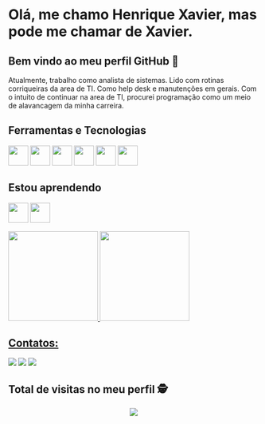 # Olá, me chamo Henrique Xavier, mas pode me chamar de Xavier.
## Bem vindo ao meu perfil GitHub 👋

Atualmente, trabalho como analista de sistemas. Lido com rotinas corriqueiras da area de TI. Como help desk e manutenções em gerais.
Com o intuito de continuar na area de TI, procurei programação como um meio de alavancagem da minha carreira.

## Ferramentas e Tecnologias

<img src="https://cdn.jsdelivr.net/gh/devicons/devicon/icons/git/git-original.svg" width="40" height="40"/>  <img src="https://cdn.jsdelivr.net/gh/devicons/devicon/icons/vscode/vscode-original.svg" width="40" height="40"/>  <img src="https://cdn.jsdelivr.net/gh/devicons/devicon/icons/github/github-original.svg" width="40" height="40"/>  <img src="https://cdn.jsdelivr.net/gh/devicons/devicon/icons/html5/html5-original-wordmark.svg" width="40" height="40"/>  <img src="https://cdn.jsdelivr.net/gh/devicons/devicon/icons/css3/css3-original-wordmark.svg" width="40" height="40"/>  <img src="https://cdn.jsdelivr.net/gh/devicons/devicon/icons/mysql/mysql-original.svg" width="40" height="40"/>
          
## Estou aprendendo

<img src="https://cdn.jsdelivr.net/gh/devicons/devicon/icons/python/python-original.svg" width="40" height="40"/> <img src="https://cdn.jsdelivr.net/gh/devicons/devicon/icons/javascript/javascript-original.svg" width="40" height="40"/>
          
          
<div>
<a href="https://github.com/henxxavier">
<img height="180em" src="https://github-readme-stats.vercel.app/api/top-langs/?username=henxxavier&layout=compact&langs_count=7&theme=dracula"/>
<img height="180em" src="https://github-readme-stats.vercel.app/api?username=henxxavier&show_icons=true&theme=dracula&include_all_commits=true&count_private=true"/>
</div>


## Contatos:

<div>
<a href="https://www.instagram.com/henriquexaavier" target="_blank"><img src="https://img.shields.io/badge/-Instagram-%23E4405F?style=for-the-badge&logo=instagram&logoColor=white" target="_blank"></a>
<a href = "mailto:henxxavier@gmail.com"><img src="https://img.shields.io/badge/Gmail-D14836?style=for-the-badge&logo=gmail&logoColor=white" target="_blank"></a>
<a href="https://www.linkedin.com/in/hexavier/" target="_blank"><img src="https://img.shields.io/badge/-LinkedIn-%230077B5?style=for-the-badge&logo=linkedin&logoColor=white" target="_blank"></a>   
</div>

<p align="center"> 

 ## Total de visitas no meu perfil :detective: <br>
 <p align="center"> 
   <img alingn="center" src="https://profile-counter.glitch.me/henxxavier/count.svg" />
 </p>

</p>
